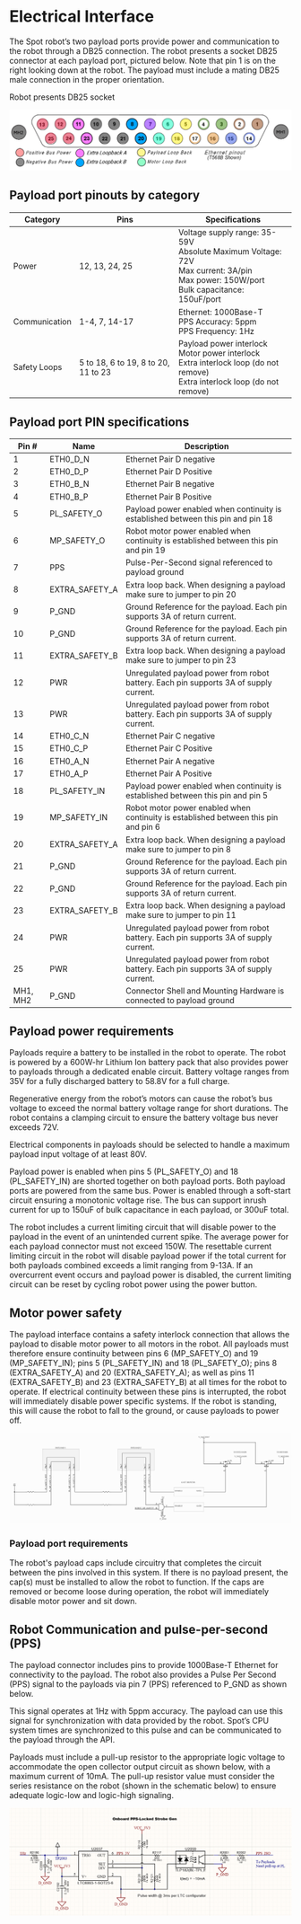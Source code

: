 <!--
Copyright (c) 2023 Boston Dynamics, Inc.  All rights reserved.

Downloading, reproducing, distributing or otherwise using the SDK Software
is subject to the terms and conditions of the Boston Dynamics Software
Development Kit License (20191101-BDSDK-SL).
-->

# Electrical Interface

The Spot robot’s two payload ports provide power and communication to the robot through a DB25 connection. The robot presents a socket DB25 connector at each payload port, pictured below. Note that pin 1 is on the right looking down at the robot. The payload must include a mating DB25 male connection in the proper orientation.

Robot presents DB25 socket

![db25 connector][elec-image1]


## Payload port pinouts by category


| Category | Pins | Specifications |
| -------- | ---- | -------------- |
| Power |	12, 13, 24, 25 |	Voltage supply range: 35-59V<br>Absolute Maximum Voltage: 72V<br>Max current: 3A/pin<br>Max power: 150W/port<br>Bulk capacitance: 150uF/port
| Communication |	1-4, 7, 14-17 |	Ethernet: 1000Base-T<br>PPS Accuracy: 5ppm<br>PPS Frequency: 1Hz
| Safety Loops |	5 to 18, 6 to 19, 8 to 20, 11 to 23 | Payload power interlock<br>Motor power interlock<br>Extra interlock loop (do not remove)<br>Extra interlock loop (do not remove)






## Payload port PIN specifications


| Pin # | Name | Description |
| ----- | ---- | ----------- |
| 1 |	ETH0_D_N |	Ethernet Pair D negative
| 2 |	ETH0_D_P |	Ethernet Pair D Positive
| 3 |	ETH0_B_N |	Ethernet Pair B negative
| 4 |	ETH0_B_P |	Ethernet Pair B Positive
| 5 |	PL_SAFETY_O |	Payload power enabled when continuity is established between this pin and pin 18
| 6 |	MP_SAFETY_O |	Robot motor power enabled when continuity is established between this pin and pin 19
| 7 |	PPS |	Pulse-Per-Second signal referenced to payload ground
| 8 |	EXTRA_SAFETY_A |	Extra loop back. When designing a payload make sure to jumper to pin 20
| 9 |	P_GND |	Ground Reference for the payload. Each pin supports 3A of return current.
| 10 |	P_GND |	Ground Reference for the payload. Each pin supports 3A of return current.
| 11 |	EXTRA_SAFETY_B |	Extra loop back. When designing a payload make sure to jumper to pin 23
| 12 |	PWR |	Unregulated payload power from robot battery. Each pin supports 3A of supply current.
| 13 |	PWR |	Unregulated payload power from robot battery. Each pin supports 3A of supply current.
| 14 | 	ETH0_C_N |	Ethernet Pair C negative
| 15 |	ETH0_C_P |	Ethernet Pair C Positive
| 16 |	ETH0_A_N |	Ethernet Pair A negative
| 17 |	ETH0_A_P |	Ethernet Pair A Positive
| 18 |	PL_SAFETY_IN |	Payload power enabled when continuity is established between this pin and pin 5
| 19 |	MP_SAFETY_IN |	Robot motor power enabled when continuity is established between this pin and pin 6
| 20 |	EXTRA_SAFETY_A |	Extra loop back. When designing a payload make sure to jumper to pin 8
| 21 | 	P_GND |	Ground Reference for the payload. Each pin supports 3A of return current.
| 22 |	P_GND |	Ground Reference for the payload. Each pin supports 3A of return current.
| 23 |	EXTRA_SAFETY_B |	Extra loop back. When designing a payload make sure to jumper to pin 11
| 24 |	PWR |	Unregulated payload power from robot battery. Each pin supports 3A of supply current.
| 25 |	PWR |	Unregulated payload power from robot battery. Each pin supports 3A of supply current.
MH1, MH2 |	P_GND |	Connector Shell and Mounting Hardware is connected to payload ground





## Payload power requirements

Payloads require a battery to be installed in the robot to operate. The robot is powered by a 600W-hr Lithium Ion battery pack that also provides power to payloads through a dedicated enable circuit. Battery voltage ranges from 35V for a fully discharged battery to 58.8V for a full charge.

Regenerative energy from the robot’s motors can cause the robot’s bus voltage to exceed the normal battery voltage range for short durations. The robot contains a clamping circuit to ensure the battery voltage bus never exceeds 72V.

Electrical components in payloads should be selected to handle a maximum payload input voltage of at least 80V.

Payload power is enabled when pins 5 (PL_SAFETY_O) and 18 (PL_SAFETY_IN) are shorted together on both payload ports. Both payload ports are powered from the same bus. Power is enabled through a soft-start circuit ensuring a monotonic voltage rise. The bus can support inrush current for up to 150uF of bulk capacitance in each payload, or 300uF total.

The robot includes a current limiting circuit that will disable power to the payload in the event of an unintended current spike. The average power for each payload connector must not exceed 150W. The resettable current limiting circuit in the robot will disable payload power if the total current for both payloads combined exceeds a limit ranging from 9-13A. If an overcurrent event occurs and payload power is disabled, the current limiting circuit can be reset by cycling robot power using the power button.


## Motor power safety

The payload interface contains a safety interlock connection that allows the payload to disable motor power to all motors in the robot. All payloads must therefore ensure continuity between pins 6 (MP_SAFETY_O) and 19 (MP_SAFETY_IN); pins 5 (PL_SAFETY_IN) and 18 (PL_SAFETY_O); pins 8 (EXTRA_SAFETY_A) and 20 (EXTRA_SAFETY_A); as well as pins 11 (EXTRA_SAFETY_B) and 23 (EXTRA_SAFETY_B) at all times for the robot to operate. If electrical continuity between these pins is interrupted, the robot will immediately disable power specific systems. If the robot is standing, this will cause the robot to fall to the ground, or cause payloads to power off.


![payload electrical][elec-image2]



### Payload port requirements

The robot's payload caps include circuitry that completes the circuit between the pins involved in this system. If there is no payload present, the cap(s) must be installed to allow the robot to function. If the caps are removed or become loose during operation, the robot will immediately disable motor power and sit down.


## Robot Communication and pulse-per-second (PPS)

The payload connector includes pins to provide 1000Base-T Ethernet for connectivity to the payload. The robot also provides a Pulse Per Second (PPS) signal to the payloads via pin 7 (PPS) referenced to P_GND as shown below.

This signal operates at 1Hz with 5ppm accuracy. The payload can use this signal for synchronization with data provided by the robot. Spot’s CPU system times are synchronized to this pulse and can be communicated to the payload through the API.

Payloads must include a pull-up resistor to the appropriate logic voltage to accommodate the open collector output circuit as shown below, with a maximum current of 10mA. The pull-up resistor value must consider the series resistance on the robot (shown in the schematic below) to ensure adequate logic-low and logic-high signaling.


![onboard PPS][elec-image3]


<!--- image and page reference link definitions --->
[rails-image1]: images/rails-image1.png
[rails-image2]: images/rails-image2.png
[rails-image3]: images/rails3.png

[config-image1]: images/payload1.png
[config-image2]: images/payload2.png
[config-image3]: images/payload3.png
[config-image4]: images/payload4.png
[config-image5]: images/config-image5.png
[config-image6]: images/config-image6.png
[config-image7]: images/payload7.png
[config-image8]: images/payload8.png

[elec-image1]: images/elec-image1.png
[elec-image2]: images/elec-image2.png
[elec-image3]: images/elec-image3.png
[guidelines-image1]: images/guidelines-image1.png
[mech-image1]: images/mech-image1.png
[mech-image2]: images/mech-image2.png
[mech-image3]: images/mech-image3.png
[mech-image4]: images/mech-image4.png

[payload-top]: Readme.md "Developing and managing Spot payloads"
[configuration]: payload_configuration_requirements.md "Payload configuration requirements"
[mechanical]: mechanical_interfaces.md "Mechanical interfaces"
[mounting-rails]: robot_mounting_rails.md "Robot mounting rails"
[robust-payload]: guidelines_for_robust_payload_design.md "Guidelines for robust payload design"
[electrical]: robot_electrical_interface.md "Robot electrical interface"
[payload-software]: configuring_payload_software.md "Configuring payload software"
